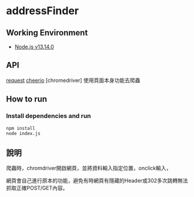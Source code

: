 # addressFinder
## Working Environment
* [Node.js v13.14.0](https://nodejs.org/en/download/)

## API
[request](https://www.npmjs.com/package/request) 
[cheerio](https://www.npmjs.com/package/cheerio) 
[chromedriver] 使用頁面本身功能去爬蟲

## How to run 
### Install dependencies and run
```
npm install
node index.js 
```

## 說明

爬蟲時，chromdriver開啟網頁，並將資料輸入指定位置，onclick輸入，

網頁會自己進行原本的功能，避免有時網頁有隱藏的Header或302多次跳轉無法抓取正確POST/GET內容。
